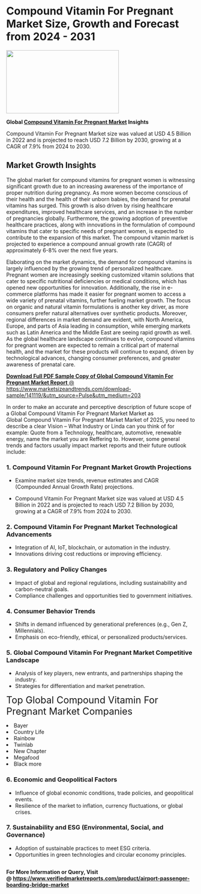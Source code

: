 <H1>Compound Vitamin For Pregnant Market Size, Growth and Forecast from 2024 - 2031</H1><img class="aligncenter size-medium wp-image-584254" src="https://thirdeyenews.in/wp-content/uploads/2024/09/Global-Market-Research-300x168.jpeg" alt="" width="300" height="168" /><p><strong>Global&nbsp;<a href="https://www.marketsizeandtrends.com/download-sample/141119/&amp;utm_source=Pulse&amp;utm_medium=203">Compound Vitamin For Pregnant Market</a> Insights</strong></p><p>Compound Vitamin For Pregnant Market size was valued at USD 4.5 Billion in 2022 and is projected to reach USD 7.2 Billion by 2030, growing at a CAGR of 7.9% from 2024 to 2030.</p><p><h2>Market Growth Insights</h2> <p>The global market for compound vitamins for pregnant women is witnessing significant growth due to an increasing awareness of the importance of proper nutrition during pregnancy. As more women become conscious of their health and the health of their unborn babies, the demand for prenatal vitamins has surged. This growth is also driven by rising healthcare expenditures, improved healthcare services, and an increase in the number of pregnancies globally. Furthermore, the growing adoption of preventive healthcare practices, along with innovations in the formulation of compound vitamins that cater to specific needs of pregnant women, is expected to contribute to the expansion of this market. The compound vitamin market is projected to experience a compound annual growth rate (CAGR) of approximately 6-8% over the next five years.</p> <p><a href="download_sample_link" target="_blank"></a></p> <p>Elaborating on the market dynamics, the demand for compound vitamins is largely influenced by the growing trend of personalized healthcare. Pregnant women are increasingly seeking customized vitamin solutions that cater to specific nutritional deficiencies or medical conditions, which has opened new opportunities for innovation. Additionally, the rise in e-commerce platforms has made it easier for pregnant women to access a wide variety of prenatal vitamins, further fueling market growth. The focus on organic and natural vitamin formulations is another key driver, as more consumers prefer natural alternatives over synthetic products. Moreover, regional differences in market demand are evident, with North America, Europe, and parts of Asia leading in consumption, while emerging markets such as Latin America and the Middle East are seeing rapid growth as well. As the global healthcare landscape continues to evolve, compound vitamins for pregnant women are expected to remain a critical part of maternal health, and the market for these products will continue to expand, driven by technological advances, changing consumer preferences, and greater awareness of prenatal care.</p> <p><a href="get_more_info_link" target="_blank"></p><p><span class=""><strong>Download Full PDF Sample Copy of Global Compound Vitamin For Pregnant Market Report</strong> @ <a href="https://www.marketsizeandtrends.com/download-sample/141119/&amp;utm_source=Pulse&amp;utm_medium=203" target="_blank">https://www.marketsizeandtrends.com/download-sample/141119/&amp;utm_source=Pulse&amp;utm_medium=203</a></span></p><p>In order to make an accurate and perceptive description of future scope of a Global&nbsp;Compound Vitamin For Pregnant Market Market as Global&nbsp;Compound Vitamin For Pregnant Market Market of 2025, you need to describe a clear Vision &ndash; What Industry or Linda can you think of for example: Quote from a Technology, healthcare, automotive, renewable energy, name the market you are Reffering to. However, some general trends and factors usually impact market reports and their future outlook include:</p><h3>1.&nbsp;<strong>Compound Vitamin For Pregnant Market Growth Projections</strong></h3><ul><li>Examine market size trends, revenue estimates and CAGR (Compounded Annual Growth Rate) projections.</li><li><p>Compound Vitamin For Pregnant Market size was valued at USD 4.5 Billion in 2022 and is projected to reach USD 7.2 Billion by 2030, growing at a CAGR of 7.9% from 2024 to 2030.</p></li></ul><h3>2.&nbsp;<strong>Compound Vitamin For Pregnant Market Technological Advancements</strong></h3><ul><li>Integration of AI, IoT, blockchain, or automation in the industry.</li><li>Innovations driving cost reductions or improving efficiency.</li></ul><h3>3.&nbsp;<strong>Regulatory and Policy Changes</strong></h3><ul><li>Impact of global and regional regulations, including sustainability and carbon-neutral goals.</li><li>Compliance challenges and opportunities tied to government initiatives.</li></ul><h3>4.&nbsp;<strong>Consumer Behavior Trends</strong></h3><ul><li>Shifts in demand influenced by generational preferences (e.g., Gen Z, Millennials).</li><li>Emphasis on eco-friendly, ethical, or personalized products/services.</li></ul><h3>5.&nbsp;<strong>Global Compound Vitamin For Pregnant Market Competitive Landscape</strong></h3><ul><li>Analysis of key players, new entrants, and partnerships shaping the industry.</li><li>Strategies for differentiation and market penetration.</li></ul><p data-pm-slice="1 1 []"><span style="color: inherit; font-family: inherit; font-size: 25px;">Top Global Compound Vitamin For Pregnant Market Companies</span></p><div class="" data-test-id=""><p><li>Bayer</li><li> Country Life</li><li> Rainbow</li><li> Twinlab</li><li> New Chapter</li><li> Megafood</li><li> Black more</li></p></div><h3>6.&nbsp;<strong>Economic and Geopolitical Factors</strong></h3><ul><li>Influence of global economic conditions, trade policies, and geopolitical events.</li><li>Resilience of the market to inflation, currency fluctuations, or global crises.</li></ul><h3>7.&nbsp;<strong>Sustainability and ESG (Environmental, Social, and Governance)</strong></h3><ul><li>Adoption of sustainable practices to meet ESG criteria.</li><li>Opportunities in green technologies and circular economy principles.</li></ul><h2><strong style="font-size: 14px;">For More Information or Query, Visit @&nbsp;</strong><a style="background-color: #ffffff; font-size: 14px;" href="https://www.marketsizeandtrends.com/report/compound-vitamin-for-pregnant-market/" target="_blank">https://www.verifiedmarketreports.com/product/airport-passenger-boarding-bridge-market</a></h2>
